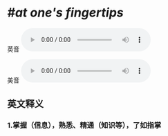 # ***\#at one's fingertips*** 
英音
<audio src="./media/at one's fingertips1_AAC.aac" controls="controls"></audio>

美音
<audio src="./media/at one's fingertips1_AAC.aac" controls="controls"></audio>



  

英文释义
---
### 1.**掌握（信息），熟悉、精通（知识等），了如指掌**  


